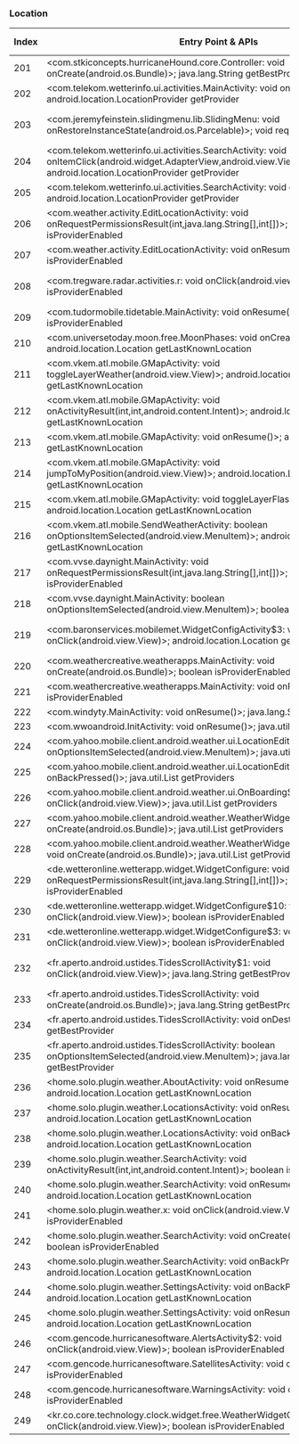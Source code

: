 ### Location
| Index | Entry Point & APIs | Screen shot | Resource id | Label |
| ------------- | ------------- | ------------- |-------------|-------------|
| 201 | <com.stkiconcepts.hurricaneHound.core.Controller: void onCreate(android.os.Bundle)>; java.lang.String getBestProvider | ![](D:\COSMOS\output\py\Play_win8\Weather\com.stkiconcepts.hurricaneHound.free\com.stkiconcepts.hurricaneHound.core.Controller.png) |  | |
| 202 | <com.telekom.wetterinfo.ui.activities.MainActivity: void onResume()>; android.location.LocationProvider getProvider | ![](D:\COSMOS\output\py\Play_win8\Weather\com.telekom.wetterinfo\com.telekom.wetterinfo.ui.activities.MainActivity.png) |  | T |
| 203 | <com.jeremyfeinstein.slidingmenu.lib.SlidingMenu: void onRestoreInstanceState(android.os.Parcelable)>; void requestLocationUpdates | ![](D:\COSMOS\output\py\Play_win8\Weather\com.telekom.wetterinfo\com.telekom.wetterinfo.ui.activities.MainActivity.png) | {'2131558682': <sensitive_component.SensitiveComponent.SensitiveView object at 0x0000012524124390>} | T |
| 204 | <com.telekom.wetterinfo.ui.activities.SearchActivity: void onItemClick(android.widget.AdapterView,android.view.View,int,long)>; android.location.LocationProvider getProvider | ![](D:\COSMOS\output\py\Play_win8\Weather\com.telekom.wetterinfo\com.telekom.wetterinfo.ui.activities.SearchActivity.png) |  | T |
| 205 | <com.telekom.wetterinfo.ui.activities.SearchActivity: void onResume()>; android.location.LocationProvider getProvider | ![](D:\COSMOS\output\py\Play_win8\Weather\com.telekom.wetterinfo\com.telekom.wetterinfo.ui.activities.SearchActivity.png) |  | T |
| 206 | <com.weather.activity.EditLocationActivity: void onRequestPermissionsResult(int,java.lang.String[],int[])>; boolean isProviderEnabled | ![](D:\COSMOS\output\py\Play_win8\Weather\com.transparentclock.weather.forecast\com.weather.activity.EditLocationActivity.png) |  | T |
| 207 | <com.weather.activity.EditLocationActivity: void onResume()>; boolean isProviderEnabled | ![](D:\COSMOS\output\py\Play_win8\Weather\com.transparentclock.weather.forecast\com.weather.activity.EditLocationActivity.png) |  | T |
| 208 | <com.tregware.radar.activities.r: void onClick(android.view.View)>; boolean isProviderEnabled | ![](D:\COSMOS\output\py\Play_win8\Weather\com.tregware.radar\com.tregware.radar.activities.WidgetPickerActivity.png) | {'2131624224': <sensitive_component.SensitiveComponent.SensitiveView object at 0x00000125240491D0>} | T |
| 209 | <com.tudormobile.tidetable.MainActivity: void onResume()>; boolean isProviderEnabled | ![](D:\COSMOS\output\py\Play_win8\Weather\com.tudormobile.tidetable\com.tudormobile.tidetable.MainActivity.png) |  | T |
| 210 | <com.universetoday.moon.free.MoonPhases: void onCreate(android.os.Bundle)>; android.location.Location getLastKnownLocation | ![](D:\COSMOS\output\py\Play_win8\Weather\com.universetoday.moon.free\com.universetoday.moon.free.MoonPhases.png) |  | T |
| 211 | <com.vkem.atl.mobile.GMapActivity: void toggleLayerWeather(android.view.View)>; android.location.Location getLastKnownLocation | ![](D:\COSMOS\output\py\Play_win8\Weather\com.vkem.atl.mobile\com.vkem.atl.mobile.GMapActivity.png) |  | |
| 212 | <com.vkem.atl.mobile.GMapActivity: void onActivityResult(int,int,android.content.Intent)>; android.location.Location getLastKnownLocation | ![](D:\COSMOS\output\py\Play_win8\Weather\com.vkem.atl.mobile\com.vkem.atl.mobile.GMapActivity.png) |  | |
| 213 | <com.vkem.atl.mobile.GMapActivity: void onResume()>; android.location.Location getLastKnownLocation | ![](D:\COSMOS\output\py\Play_win8\Weather\com.vkem.atl.mobile\com.vkem.atl.mobile.GMapActivity.png) |  | |
| 214 | <com.vkem.atl.mobile.GMapActivity: void jumpToMyPosition(android.view.View)>; android.location.Location getLastKnownLocation | ![](D:\COSMOS\output\py\Play_win8\Weather\com.vkem.atl.mobile\com.vkem.atl.mobile.GMapActivity.png) |  | |
| 215 | <com.vkem.atl.mobile.GMapActivity: void toggleLayerFlash(android.view.View)>; android.location.Location getLastKnownLocation | ![](D:\COSMOS\output\py\Play_win8\Weather\com.vkem.atl.mobile\com.vkem.atl.mobile.GMapActivity.png) |  | |
| 216 | <com.vkem.atl.mobile.SendWeatherActivity: boolean onOptionsItemSelected(android.view.MenuItem)>; android.location.Location getLastKnownLocation | ![](D:\COSMOS\output\py\Play_win8\Weather\com.vkem.atl.mobile\com.vkem.atl.mobile.SendWeatherActivity.png) |  | T |
| 217 | <com.vvse.daynight.MainActivity: void onRequestPermissionsResult(int,java.lang.String[],int[])>; boolean isProviderEnabled | ![](D:\COSMOS\output\py\Play_win8\Weather\com.vvse.daynight\com.vvse.daynight.MainActivity.png) |  | T |
| 218 | <com.vvse.daynight.MainActivity: boolean onOptionsItemSelected(android.view.MenuItem)>; boolean isProviderEnabled | ![](D:\COSMOS\output\py\Play_win8\Weather\com.vvse.daynight\com.vvse.daynight.MainActivity.png) |  | T |
| 219 | <com.baronservices.mobilemet.WidgetConfigActivity$3: void onClick(android.view.View)>; android.location.Location getLastKnownLocation | ![](D:\COSMOS\output\py\Play_win8\Weather\com.wtvg.abc13radar\com.baronservices.mobilemet.WidgetConfigActivity.png) | {'2131231084': <sensitive_component.SensitiveComponent.SensitiveView object at 0x0000012523F795F8>} | T |
| 220 | <com.weathercreative.weatherapps.MainActivity: void onCreate(android.os.Bundle)>; boolean isProviderEnabled | ![](D:\COSMOS\output\py\Play_win8\Weather\com.weathercreative.weatherpuppy\com.weathercreative.weatherapps.MainActivity.png) |  | T |
| 221 | <com.weathercreative.weatherapps.MainActivity: void onResume()>; boolean isProviderEnabled | ![](D:\COSMOS\output\py\Play_win8\Weather\com.weathercreative.weatherpuppy\com.weathercreative.weatherapps.MainActivity.png) |  | T |
| 222 | <com.windyty.MainActivity: void onResume()>; java.lang.String getBestProvider | ![](D:\COSMOS\output\py\Play_win8\Weather\com.windyty.android\com.windyty.MainActivity.png) |  | T |
| 223 | <com.wwoandroid.InitActivity: void onResume()>; java.util.List getProviders | ![](D:\COSMOS\output\py\Play_win8\Weather\com.wwoandroid\com.wwoandroid.InitActivity.png) |  | T |
| 224 | <com.yahoo.mobile.client.android.weather.ui.LocationEditActivity: boolean onOptionsItemSelected(android.view.MenuItem)>; java.util.List getProviders | ![](D:\COSMOS\output\py\Play_win8\Weather\com.yahoo.mobile.client.android.weather\com.yahoo.mobile.client.android.weather.ui.LocationEditActivity.png) |  | T |
| 225 | <com.yahoo.mobile.client.android.weather.ui.LocationEditActivity: void onBackPressed()>; java.util.List getProviders | ![](D:\COSMOS\output\py\Play_win8\Weather\com.yahoo.mobile.client.android.weather\com.yahoo.mobile.client.android.weather.ui.LocationEditActivity.png) |  | T |
| 226 | <com.yahoo.mobile.client.android.weather.ui.OnBoardingScreenActivity: void onClick(android.view.View)>; java.util.List getProviders | ![](D:\COSMOS\output\py\Play_win8\Weather\com.yahoo.mobile.client.android.weather\com.yahoo.mobile.client.android.weather.ui.OnBoardingScreenActivity.png) |  | T |
| 227 | <com.yahoo.mobile.client.android.weather.WeatherWidget4x2Configure: void onCreate(android.os.Bundle)>; java.util.List getProviders | ![](D:\COSMOS\output\py\Play_win8\Weather\com.yahoo.mobile.client.android.weather\com.yahoo.mobile.client.android.weather.WeatherWidget4x2Configure.png) |  | T |
| 228 | <com.yahoo.mobile.client.android.weather.WeatherWidget4x2ConfigureBigClock: void onCreate(android.os.Bundle)>; java.util.List getProviders | ![](D:\COSMOS\output\py\Play_win8\Weather\com.yahoo.mobile.client.android.weather\com.yahoo.mobile.client.android.weather.WeatherWidget4x2ConfigureBigClock.png) |  | T |
| 229 | <de.wetteronline.wetterapp.widget.WidgetConfigure: void onRequestPermissionsResult(int,java.lang.String[],int[])>; boolean isProviderEnabled | ![](D:\COSMOS\output\py\Play_win8\Weather\de.wetteronline.wetterapp\de.wetteronline.wetterapp.widget.WidgetConfigure.png) |  | T |
| 230 | <de.wetteronline.wetterapp.widget.WidgetConfigure$10: void onClick(android.view.View)>; boolean isProviderEnabled | ![](D:\COSMOS\output\py\Play_win8\Weather\de.wetteronline.wetterapp\de.wetteronline.wetterapp.widget.WidgetConfigure.png) |  | T |
| 231 | <de.wetteronline.wetterapp.widget.WidgetConfigure$3: void onClick(android.view.View)>; boolean isProviderEnabled | ![](D:\COSMOS\output\py\Play_win8\Weather\de.wetteronline.wetterapp\de.wetteronline.wetterapp.widget.WidgetConfigure.png) |  | T |
| 232 | <fr.aperto.android.ustides.TidesScrollActivity$1: void onClick(android.view.View)>; java.lang.String getBestProvider | ![](D:\COSMOS\output\py\Play_win8\Weather\fr.aperto.android.ustides\fr.aperto.android.ustides.TidesScrollActivity.png) | {'2131361796': <sensitive_component.SensitiveComponent.SensitiveView object at 0x0000012523FA69B0>} | T |
| 233 | <fr.aperto.android.ustides.TidesScrollActivity: void onCreate(android.os.Bundle)>; java.lang.String getBestProvider | ![](D:\COSMOS\output\py\Play_win8\Weather\fr.aperto.android.ustides\fr.aperto.android.ustides.TidesScrollActivity.png) |  | T |
| 234 | <fr.aperto.android.ustides.TidesScrollActivity: void onDestroy()>; java.lang.String getBestProvider | ![](D:\COSMOS\output\py\Play_win8\Weather\fr.aperto.android.ustides\fr.aperto.android.ustides.TidesScrollActivity.png) |  | T |
| 235 | <fr.aperto.android.ustides.TidesScrollActivity: boolean onOptionsItemSelected(android.view.MenuItem)>; java.lang.String getBestProvider | ![](D:\COSMOS\output\py\Play_win8\Weather\fr.aperto.android.ustides\fr.aperto.android.ustides.TidesScrollActivity.png) |  | T |
| 236 | <home.solo.plugin.weather.AboutActivity: void onResume()>; android.location.Location getLastKnownLocation | ![](D:\COSMOS\output\py\Play_win8\Weather\home.solo.plugin.weather\home.solo.plugin.weather.AboutActivity.png) |  | |
| 237 | <home.solo.plugin.weather.LocationsActivity: void onResume()>; android.location.Location getLastKnownLocation | ![](D:\COSMOS\output\py\Play_win8\Weather\home.solo.plugin.weather\home.solo.plugin.weather.LocationsActivity.png) |  | T |
| 238 | <home.solo.plugin.weather.LocationsActivity: void onBackPressed()>; android.location.Location getLastKnownLocation | ![](D:\COSMOS\output\py\Play_win8\Weather\home.solo.plugin.weather\home.solo.plugin.weather.LocationsActivity.png) |  | T |
| 239 | <home.solo.plugin.weather.SearchActivity: void onActivityResult(int,int,android.content.Intent)>; boolean isProviderEnabled | ![](D:\COSMOS\output\py\Play_win8\Weather\home.solo.plugin.weather\home.solo.plugin.weather.SearchActivity.png) |  | T |
| 240 | <home.solo.plugin.weather.SearchActivity: void onResume()>; android.location.Location getLastKnownLocation | ![](D:\COSMOS\output\py\Play_win8\Weather\home.solo.plugin.weather\home.solo.plugin.weather.SearchActivity.png) |  | T |
| 241 | <home.solo.plugin.weather.x: void onClick(android.view.View)>; boolean isProviderEnabled | ![](D:\COSMOS\output\py\Play_win8\Weather\home.solo.plugin.weather\home.solo.plugin.weather.SearchActivity.png) |  | T |
| 242 | <home.solo.plugin.weather.SearchActivity: void onCreate(android.os.Bundle)>; boolean isProviderEnabled | ![](D:\COSMOS\output\py\Play_win8\Weather\home.solo.plugin.weather\home.solo.plugin.weather.SearchActivity.png) |  | T |
| 243 | <home.solo.plugin.weather.SearchActivity: void onBackPressed()>; android.location.Location getLastKnownLocation | ![](D:\COSMOS\output\py\Play_win8\Weather\home.solo.plugin.weather\home.solo.plugin.weather.SearchActivity.png) |  | T |
| 244 | <home.solo.plugin.weather.SettingsActivity: void onBackPressed()>; android.location.Location getLastKnownLocation | ![](D:\COSMOS\output\py\Play_win8\Weather\home.solo.plugin.weather\home.solo.plugin.weather.SettingsActivity.png) |  | T |
| 245 | <home.solo.plugin.weather.SettingsActivity: void onResume()>; android.location.Location getLastKnownLocation | ![](D:\COSMOS\output\py\Play_win8\Weather\home.solo.plugin.weather\home.solo.plugin.weather.SettingsActivity.png) |  | T |
| 246 | <com.gencode.hurricanesoftware.AlertsActivity$2: void onClick(android.view.View)>; boolean isProviderEnabled | ![](D:\COSMOS\output\py\Play_win8\Weather\Hurricane.Software\com.gencode.hurricanesoftware.AlertsActivity.png) |  | D |
| 247 | <com.gencode.hurricanesoftware.SatellitesActivity: void onResume()>; boolean isProviderEnabled | ![](D:\COSMOS\output\py\Play_win8\Weather\Hurricane.Software\com.gencode.hurricanesoftware.SatellitesActivity.png) |  | D |
| 248 | <com.gencode.hurricanesoftware.WarningsActivity: void onResume()>; boolean isProviderEnabled | ![](D:\COSMOS\output\py\Play_win8\Weather\Hurricane.Software\com.gencode.hurricanesoftware.WarningsActivity.png) |  | |
| 249 | <kr.co.core.technology.clock.widget.free.WeatherWidgetConfigure$7: void onClick(android.view.View)>; boolean isProviderEnabled | ![](D:\COSMOS\output\py\Play_win8\Weather\kr.co.core.technology.clock.widget.free\kr.co.core.technology.clock.widget.free.WeatherWidgetConfigure.png) |  | F |
